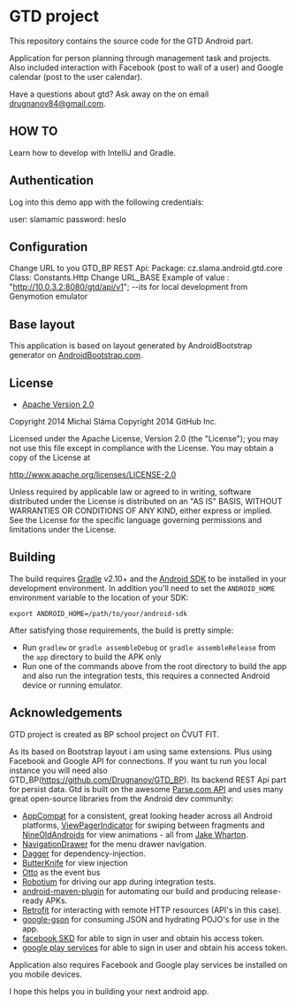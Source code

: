 # GTD project

This repository contains the source code for the GTD Android part.

Application for person planning through management task and projects. Also included interaction
with Facebook (post to wall of a user) and Google calendar (post to the user calendar).

Have a questions about gtd? Ask away on the on email drugnanov84@gmail.com.

## HOW TO
Learn how to develop with IntelliJ and Gradle.

## Authentication
Log into this demo app with the following credentials:

user: slamamic
password: heslo

## Configuration

Change URL to you GTD_BP REST Api:
Package: cz.slama.android.gtd.core
Class: Constants.Http
Change URL_BASE
Example of value : "http://10.0.3.2:8080/gtd/api/v1"; --its for local development from Genymotion emulator

## Base layout

This application is based on layout generated by AndroidBootstrap generator
on [AndroidBootstrap.com](http://www.androidbootstrap.com).

## License

* [Apache Version 2.0](http://www.apache.org/licenses/LICENSE-2.0.html)


Copyright 2014 Michal Sláma
Copyright 2014 GitHub Inc.

Licensed under the Apache License, Version 2.0 (the "License");
you may not use this file except in compliance with the License.
You may obtain a copy of the License at

 http://www.apache.org/licenses/LICENSE-2.0

Unless required by applicable law or agreed to in writing, software
distributed under the License is distributed on an "AS IS" BASIS,
WITHOUT WARRANTIES OR CONDITIONS OF ANY KIND, either express or implied.
See the License for the specific language governing permissions and
limitations under the License.


## Building

The build requires [Gradle](http://www.gradle.org/downloads)
v2.10+ and the [Android SDK](http://developer.android.com/sdk/index.html)
to be installed in your development environment. In addition you'll need to set
the `ANDROID_HOME` environment variable to the location of your SDK:

    export ANDROID_HOME=/path/to/your/android-sdk

After satisfying those requirements, the build is pretty simple:

* Run `gradlew` or `gradle assembleDebug` or `gradle assembleRelease` from the `app` directory to build the APK only
* Run one of the commands above from the root directory to build the app and also run
  the integration tests, this requires a connected Android device or running
  emulator.


## Acknowledgements

GTD project is created as BP school project on ČVUT FIT.

As its based on Bootstrap layout i am using same extensions. Plus using Facebook and Google API for connections.
If you want tu run you local instance you will need also GTD_BP(https://github.com/Drugnanov/GTD_BP).
Its backend REST Api part for persist data.
Gtd is built on the awesome [Parse.com API](http://www.parse.com/)
and uses many great open-source libraries from the Android dev community:

* [AppCompat](http://www.youtube.com/watch?v=6TGgYqfJnyc) for a
  consistent, great looking header across all Android platforms,
  [ViewPagerIndicator](https://github.com/JakeWharton/Android-ViewPagerIndicator)
  for swiping between fragments and
  [NineOldAndroids](https://github.com/JakeWharton/NineOldAndroids) for
  view animations - all from [Jake Wharton](http://jakewharton.com/).
* [NavigationDrawer](http://developer.android.com/design/patterns/navigation-drawer.html) for the menu drawer navigation.
* [Dagger](https://github.com/square/dagger) for dependency-injection.
* [ButterKnife](https://github.com/JakeWharton/butterknife) for view injection
* [Otto](https://github.com/square/otto) as the event bus
* [Robotium](http://code.google.com/p/robotium/)
  for driving our app during integration tests.
* [android-maven-plugin](https://github.com/jayway/maven-android-plugin)
  for automating our build and producing release-ready APKs.
* [Retrofit](http://square.github.io/retrofit/) for interacting with
  remote HTTP resources (API's in this case).
* [google-gson](http://code.google.com/p/google-gson/) for consuming JSON and hydrating
  POJO's for use in the app.
* [facebook SKD](https://developers.facebook.com/) for able to sign in user and obtain his access token.
* [google play services](https://developer.android.com/google/play-services/) for able to sign in user and obtain his access token.

Application also requires Facebook and Google play services be installed on you mobile devices.

I hope this helps you in building your next android app.
